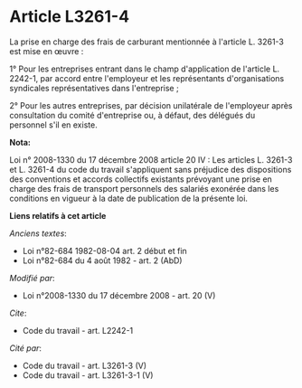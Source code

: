 # Article L3261-4

La prise en charge des frais de carburant mentionnée à l'article L. 3261-3 est mise en œuvre : 

1° Pour les entreprises entrant dans le champ d'application de l'article L. 2242-1, par accord entre l'employeur et les
représentants d'organisations syndicales représentatives dans l'entreprise ; 

2° Pour les autres entreprises, par décision unilatérale de l'employeur après consultation du comité d'entreprise ou, à
défaut, des délégués du personnel s'il en existe.

**Nota:**

Loi n° 2008-1330 du 17 décembre 2008 article 20 IV : Les articles L. 3261-3 et L. 3261-4 du code du travail s'appliquent sans
préjudice des dispositions des conventions et accords collectifs existants prévoyant une prise en charge des frais de
transport personnels des salariés exonérée dans les conditions en vigueur à la date de publication de la présente loi.

**Liens relatifs à cet article**

_Anciens textes_:

  - Loi n°82-684 1982-08-04 art. 2 début et fin
  - Loi n°82-684 du 4 août 1982 - art. 2 (AbD)

_Modifié par_:

  - Loi n°2008-1330 du 17 décembre 2008 - art. 20 (V)

_Cite_:

  - Code du travail - art. L2242-1

_Cité par_:

  - Code du travail - art. L3261-3 (V)
  - Code du travail - art. L3261-3-1 (V)
